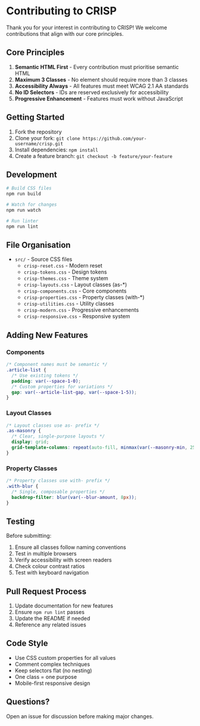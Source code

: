 # Contributing to CRISP

Thank you for your interest in contributing to CRISP! We welcome contributions that align with our core principles.

## Core Principles

1. **Semantic HTML First** - Every contribution must prioritise semantic HTML
2. **Maximum 3 Classes** - No element should require more than 3 classes
3. **Accessibility Always** - All features must meet WCAG 2.1 AA standards
4. **No ID Selectors** - IDs are reserved exclusively for accessibility
5. **Progressive Enhancement** - Features must work without JavaScript

## Getting Started

1. Fork the repository
2. Clone your fork: `git clone https://github.com/your-username/crisp.git`
3. Install dependencies: `npm install`
4. Create a feature branch: `git checkout -b feature/your-feature`

## Development

```bash
# Build CSS files
npm run build

# Watch for changes
npm run watch

# Run linter
npm run lint
```

## File Organisation

- `src/` - Source CSS files
  - `crisp-reset.css` - Modern reset
  - `crisp-tokens.css` - Design tokens
  - `crisp-themes.css` - Theme system
  - `crisp-layouts.css` - Layout classes (as-*)
  - `crisp-components.css` - Core components
  - `crisp-properties.css` - Property classes (with-*)
  - `crisp-utilities.css` - Utility classes
  - `crisp-modern.css` - Progressive enhancements
  - `crisp-responsive.css` - Responsive system

## Adding New Features

### Components
```css
/* Component names must be semantic */
.article-list {
  /* Use existing tokens */
  padding: var(--space-1-0);
  /* Custom properties for variations */
  gap: var(--article-list-gap, var(--space-1-5));
}
```

### Layout Classes
```css
/* Layout classes use as- prefix */
.as-masonry {
  /* Clear, single-purpose layouts */
  display: grid;
  grid-template-columns: repeat(auto-fill, minmax(var(--masonry-min, 250px), 1fr));
}
```

### Property Classes
```css
/* Property classes use with- prefix */
.with-blur {
  /* Single, composable properties */
  backdrop-filter: blur(var(--blur-amount, 8px));
}
```

## Testing

Before submitting:

1. Ensure all classes follow naming conventions
2. Test in multiple browsers
3. Verify accessibility with screen readers
4. Check colour contrast ratios
5. Test with keyboard navigation

## Pull Request Process

1. Update documentation for new features
2. Ensure `npm run lint` passes
3. Update the README if needed
4. Reference any related issues

## Code Style

- Use CSS custom properties for all values
- Comment complex techniques
- Keep selectors flat (no nesting)
- One class = one purpose
- Mobile-first responsive design

## Questions?

Open an issue for discussion before making major changes.